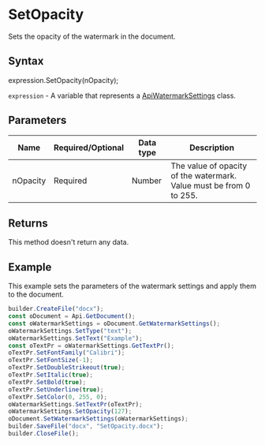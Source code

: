 # SetOpacity

Sets the opacity of the watermark in the document.

## Syntax

expression.SetOpacity(nOpacity);

`expression` - A variable that represents a [ApiWatermarkSettings](../ApiWatermarkSettings.md) class.

## Parameters
| **Name** | **Required/Optional** | **Data type** | **Description** |
| ------------- | ------------- | ------------- | ------------- |
| nOpacity | Required | Number | The value of opacity of the watermark. Value must be from 0 to 255. |


## Returns

This method doesn't return any data.

## Example

This example sets the parameters of the watermark settings and apply them to the document.

```javascript
builder.CreateFile("docx");
const oDocument = Api.GetDocument();
const oWatermarkSettings = oDocument.GetWatermarkSettings();
oWatermarkSettings.SetType("text");
oWatermarkSettings.SetText("Example");
const oTextPr = oWatermarkSettings.GetTextPr();
oTextPr.SetFontFamily("Calibri");
oTextPr.SetFontSize(-1);
oTextPr.SetDoubleStrikeout(true);
oTextPr.SetItalic(true);
oTextPr.SetBold(true);
oTextPr.SetUnderline(true);
oTextPr.SetColor(0, 255, 0);
oWatermarkSettings.SetTextPr(oTextPr);
oWatermarkSettings.SetOpacity(127);
oDocument.SetWatermarkSettings(oWatermarkSettings);
builder.SaveFile("docx", "SetOpacity.docx");
builder.CloseFile();
```